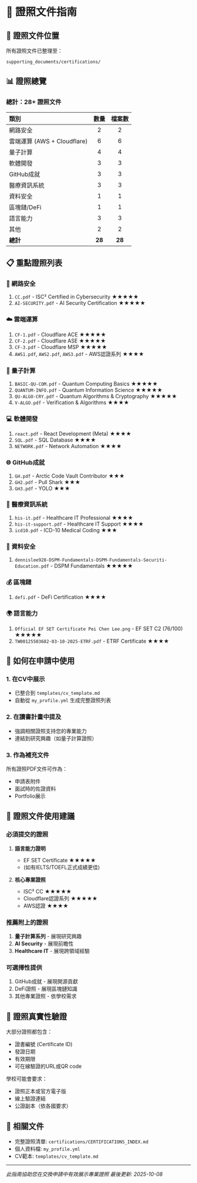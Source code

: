 # 🏅 證照文件指南

## 📁 證照文件位置

所有證照文件已整理至：
```
supporting_documents/certifications/
```

## 📊 證照總覽

### 總計：28+ 證照文件

| 類別 | 數量 | 檔案數 |
|:---|:---:|:---:|
| 網路安全 | 2 | 2 |
| 雲端運算 (AWS + Cloudflare) | 6 | 6 |
| 量子計算 | 4 | 4 |
| 軟體開發 | 3 | 3 |
| GitHub成就 | 3 | 3 |
| 醫療資訊系統 | 3 | 3 |
| 資料安全 | 1 | 1 |
| 區塊鏈/DeFi | 1 | 1 |
| 語言能力 | 3 | 3 |
| 其他 | 2 | 2 |
| **總計** | **28** | **28** |

## 📋 重點證照列表

### 🔐 網路安全
1. `CC.pdf` - ISC² Certified in Cybersecurity ★★★★★
2. `AI-SECURITY.pdf` - AI Security Certification ★★★★★

### ☁️ 雲端運算
1. `CF-1.pdf` - Cloudflare ACE ★★★★★
2. `CF-2.pdf` - Cloudflare ASE ★★★★★
3. `CF-3.pdf` - Cloudflare MSP ★★★★★
4. `AWS1.pdf`, `AWS2.pdf`, `AWS3.pdf` - AWS認證系列 ★★★★

### 🔬 量子計算
1. `BASIC-QU-COM.pdf` - Quantum Computing Basics ★★★★★
2. `QUANTUM-INFO.pdf` - Quantum Information Science ★★★★★
3. `QU-ALGO-CRY.pdf` - Quantum Algorithms & Cryptography ★★★★★
4. `V-ALGO.pdf` - Verification & Algorithms ★★★★

### 💻 軟體開發
1. `react.pdf` - React Development (Meta) ★★★★
2. `SQL.pdf` - SQL Database ★★★★
3. `NETWORK.pdf` - Network Automation ★★★★

### 🌐 GitHub成就
1. `GH.pdf` - Arctic Code Vault Contributor ★★★
2. `GH2.pdf` - Pull Shark ★★★
3. `GH3.pdf` - YOLO ★★★

### 🏥 醫療資訊系統
1. `his-it.pdf` - Healthcare IT Professional ★★★★
2. `his-it-support.pdf` - Healthcare IT Support ★★★★
3. `icd10.pdf` - ICD-10 Medical Coding ★★★

### 🔐 資料安全
1. `dennislee928-DSPM-Fundamentals-DSPM-Fundamentals-Securiti-Education.pdf` - DSPM Fundamentals ★★★★★

### 💰 區塊鏈
1. `defi.pdf` - DeFi Certification ★★★★

### 🌍 語言能力
1. `Official EF SET Certificate Pei Chen Lee.png` - EF SET C2 (76/100) ★★★★★
2. `TW00125503682-03-10-2025-ETRF.pdf` - ETRF Certificate ★★★★

## 🎯 如何在申請中使用

### 1. 在CV中展示
- 已整合到 `templates/cv_template.md`
- 自動從 `my_profile.yml` 生成完整證照列表

### 2. 在讀書計畫中提及
- 強調相關證照支持您的專業能力
- 連結到研究興趣（如量子計算證照）

### 3. 作為補充文件
所有證照PDF文件可作為：
- 申請表附件
- 面試時的佐證資料
- Portfolio展示

## 📎 證照文件使用建議

### 必須提交的證照
1. **語言能力證明**
   - EF SET Certificate ★★★★★
   - (如有IELTS/TOEFL正式成績更佳)

2. **核心專業證照**
   - ISC² CC ★★★★★
   - Cloudflare認證系列 ★★★★★
   - AWS認證 ★★★★

### 推薦附上的證照
1. **量子計算系列** - 展現研究興趣
2. **AI Security** - 展現前瞻性
3. **Healthcare IT** - 展現跨領域經驗

### 可選擇性提供
1. GitHub成就 - 展現開源貢獻
2. DeFi證照 - 展現區塊鏈知識
3. 其他專業證照 - 依學校需求

## 📧 證照真實性驗證

大部分證照都包含：
- 證書編號 (Certificate ID)
- 發證日期
- 有效期限
- 可在線驗證的URL或QR code

學校可能會要求：
- 證照正本或官方電子版
- 線上驗證連結
- 公證副本（依各國要求）

## 🔗 相關文件

- 完整證照清單: `certifications/CERTIFICATIONS_INDEX.md`
- 個人資料檔: `my_profile.yml`
- CV範本: `templates/cv_template.md`

---

*此指南協助您在交換申請中有效展示專業證照*
*最後更新: 2025-10-08*

